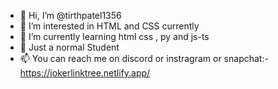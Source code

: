 - 👋 Hi, I’m @tirthpatel1356
- 👀 I’m interested in HTML and CSS currently
- 🌱 I’m currently learning html css , py and js-ts
- 💞️ Just a normal Student 
- 📫 You can reach me on discord or instragram or snapchat:- https://jokerlinktree.netlify.app/

<!---
tirthpatel1356/tirthpatel1356 is a ✨ special ✨ repository because its `README.md` (this file) appears on your GitHub profile.
You can click the Preview link to take a look at your changes.
--->
